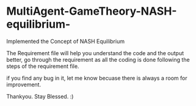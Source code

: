 # MultiAgent-GameTheory-NASH-equilibrium-
Implemented the Concept of NASH Equilibrium

The Requirement file will help you understand the code and the output better, go through the requirement as all the coding is done following 
the steps of the requirement file.

if you find any bug in it, let me know becuase there is always a room for improvement.

Thankyou.
Stay Blessed.
:)
